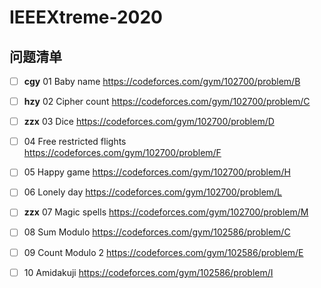 # IEEEXtreme-2020

## 问题清单

- [ ] **cgy** 01 Baby name https://codeforces.com/gym/102700/problem/B
- [ ] **hzy** 02 Cipher count https://codeforces.com/gym/102700/problem/C
- [ ] **zzx** 03 Dice https://codeforces.com/gym/102700/problem/D
- [ ] 04 Free restricted flights https://codeforces.com/gym/102700/problem/F
- [ ] 05 Happy game https://codeforces.com/gym/102700/problem/H
- [ ] 06 Lonely day https://codeforces.com/gym/102700/problem/L
- [ ] **zzx** 07 Magic spells https://codeforces.com/gym/102700/problem/M
- [ ] 08 Sum Modulo https://codeforces.com/gym/102586/problem/C
- [ ] 09 Count Modulo 2 https://codeforces.com/gym/102586/problem/E
- [ ] 10 Amidakuji https://codeforces.com/gym/102586/problem/I

